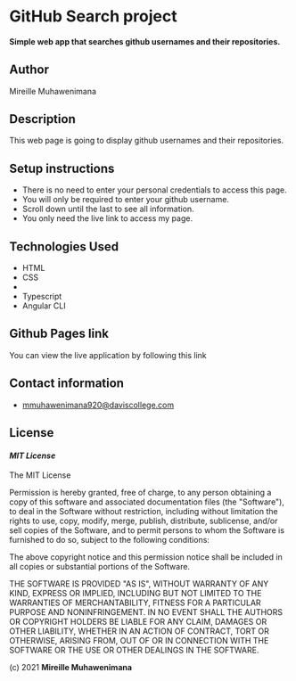# GitHub Search project
#### Simple web app that searches github usernames and their repositories.
## Author
Mireille Muhawenimana

## Description
This web page is going to display github usernames and their repositories.

## Setup instructions
* There is no need to enter your personal credentials to access this page.
* You will only be required to enter your github username.
* Scroll down until the last to see all information.
* You only need the live link to access my page.

## Technologies Used
* HTML  
* CSS
* 
* Typescript
* Angular CLI


## Github Pages link
You can view the live application by following this link 

## Contact information
* mmuhawenimana920@daviscollege.com

## License
#### *MIT License*
The MIT License

Permission is hereby granted, free of charge, to any person obtaining a copy
of this software and associated documentation files (the "Software"), to deal
in the Software without restriction, including without limitation the rights
to use, copy, modify, merge, publish, distribute, sublicense, and/or sell
copies of the Software, and to permit persons to whom the Software is
furnished to do so, subject to the following conditions:

The above copyright notice and this permission notice shall be included in
all copies or substantial portions of the Software.

THE SOFTWARE IS PROVIDED "AS IS", WITHOUT WARRANTY OF ANY KIND, EXPRESS OR
IMPLIED, INCLUDING BUT NOT LIMITED TO THE WARRANTIES OF MERCHANTABILITY,
FITNESS FOR A PARTICULAR PURPOSE AND NONINFRINGEMENT. IN NO EVENT SHALL THE
AUTHORS OR COPYRIGHT HOLDERS BE LIABLE FOR ANY CLAIM, DAMAGES OR OTHER
LIABILITY, WHETHER IN AN ACTION OF CONTRACT, TORT OR OTHERWISE, ARISING FROM,
OUT OF OR IN CONNECTION WITH THE SOFTWARE OR THE USE OR OTHER DEALINGS IN
THE SOFTWARE.

(c) 2021 **Mireille Muhawenimana**
